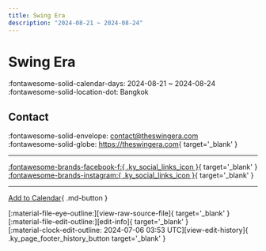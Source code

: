 ```yaml
---
title: Swing Era
description: "2024-08-21 ~ 2024-08-24"
---
```


# Swing Era 

:fontawesome-solid-calendar-days: 2024-08-21 ~ 2024-08-24  
:fontawesome-solid-location-dot: Bangkok  

## Contact

:fontawesome-solid-envelope: <contact@theswingera.com>  
:fontawesome-solid-globe: <https://theswingera.com>{ target='_blank' }  

---

 [:fontawesome-brands-facebook-f:{ .ky_social_links_icon }](https://www.facebook.com/swing.era.thailand){ target='_blank' } [:fontawesome-brands-instagram:{ .ky_social_links_icon }](https://instagram.com/swing.era.thailand){ target='_blank' }

---

[Add to Calendar](https://swing.news/ics/en/2024/th_TH/swing-era-2024.ics){ .md-button }

<div class="ky_page_footer" markdown>
<div class="ky_page_footer_trailing" markdown="span">
[:material-file-eye-outline:][view-raw-source-file]{ target='_blank' }
[:material-file-edit-outline:][edit-info]{ target='_blank' }
</div>
<div class="ky_page_footer_leading" markdown="span">
[:material-clock-edit-outline: 2024-07-06 03:53 UTC][view-edit-history]{ .ky_page_footer_history_button target='_blank' }
</div>
</div>

[view-raw-source-file]: https://github.com/swingdance/events/blob/main/2024/th_TH/swing-era-2024.json "View Raw Source File"
[edit-info]: https://github.com/swingdance/events/issues/new?assignees=&labels=update+event&projects=&template=03-update_entity.yml&title=%5B2024%2Fth_TH%5D%20Update%20Event%3A%20Swing%20Era&region=th_TH&year=2024&id=swing-era-2024&name=Swing%20Era&org_id= "Edit Info"

[view-edit-history]: https://github.com/swingdance/events/commits/main/2024/th_TH/swing-era-2024.json "View Edit History"
